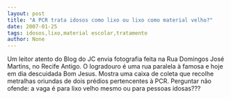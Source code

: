 ```yaml
---
layout: post
title: "A PCR trata idosos como lixo ou lixo como material velho?"
date: 2007-01-25
tags: idosos,lixo,material escolar,tratamento
author: None
---
```

Um leitor atento do Blog do JC envia fotografia feita na Rua Domingos José Martins, no Recife Antigo. 
O logradouro é uma rua paralela à famosa e hoje em dia descuidada Bom Jesus. 
Mostra uma caixa de coleta que recolhe metralhas oriundas de dois prédios pertencentes à PCR.
Perguntar não ofende: a vaga é para lixo velho mesmo ou para pessoas idosas??? 